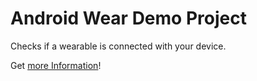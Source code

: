 Android Wear Demo Project
======================

Checks if a wearable is connected with your device.

Get [more Information](https://mdxdave.de/android/wear-connected)!
